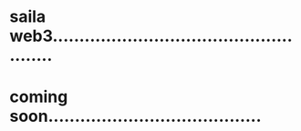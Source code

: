 # saila web3.....................................................
# coming soon........................................
